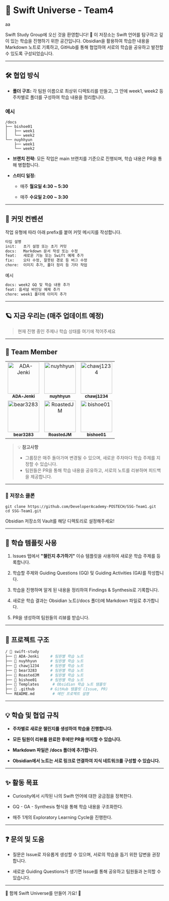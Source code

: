 # **🌱 Swift Universe - Team4**

  aa

Swift Study Group에 오신 것을 환영합니다! 🤗
이 저장소는 Swift 언어를 탐구하고 깊이 있는 학습을 진행하기 위한 공간입니다.
Obsidian을 활용하여 학습한 내용을 Markdown 노트로 기록하고, GitHub를 통해 협업하여 서로의 학습을 공유하고 발전할 수 있도록 구성되었습니다.

---

## **🛠️ 협업 방식**

- **폴더 구조:** 각 팀원 이름으로 최상위 디렉토리를 만들고, 그 안에 week1, week2 등 주차별로 폴더를 구성하여 학습 내용을 정리합니다.
    
### 예시
```
/docs
├── bishoe01
│   ├── week1
│   └── week2
└── nuyhhyun
    ├── week1
    └── week2
```

- **브랜치 전략:** 모든 작업은 main 브랜치를 기준으로 진행되며, 학습 내용은 PR을 통해 병합합니다.
    
    
- **스터디 일정:**
    
    - 매주 **월요일 4:30 ~ 5:30**
        
    - 매주 **수요일 2:00 ~ 3:30**
    

---

## 🔧 커밋 컨벤션

작업 유형에 따라 아래 prefix를 붙여 커밋 메시지를 작성합니다.
```bash
타입 설명
init:	초기 설정 또는 초기 커밋
docs:	Markdown 문서 작성 또는 수정
feat:	새로운 기능 또는 Swift 예제 추가
fix:	오타 수정, 잘못된 경로 등 버그 수정
chore:	이미지 추가, 폴더 정리 등 기타 작업
```

예시

```bash
docs: week2 GQ 및 학습 내용 추가  
feat: 옵셔널 바인딩 예제 추가  
chore: week1 폴더에 이미지 추가
```

---

## **🪐 지금 우리는 (매주 업데이트 예정)**

  

> 현재 진행 중인 주제나 학습 상태를 여기에 적어주세요

---

## **👥 Team Member**

<table>
  <tr>
    <td align="center">
      <a href="https://github.com/ADA-Jenki">
        <img src="https://github.com/ADA-Jenki.png" width="100px;" alt="ADA-Jenki"/>
        <br />
        <sub><b>ADA-Jenki</b></sub>
      </a>
    </td>
    <td align="center">
      <a href="https://github.com/nuyhhyun">
        <img src="https://github.com/nuyhhyun.png" width="100px;" alt="nuyhhyun"/>
        <br />
        <sub><b>nuyhhyun</b></sub>
      </a>
    </td>
    <td align="center">
      <a href="https://github.com/chawj1234">
        <img src="https://github.com/chawj1234.png" width="100px;" alt="chawj1234"/>
        <br />
        <sub><b>chawj1234</b></sub>
      </a>
    </td>
  </tr>
  <tr>
    <td align="center">
      <a href="https://github.com/bear3283">
        <img src="https://github.com/bear3283.png" width="100px;" alt="bear3283"/>
        <br />
        <sub><b>bear3283</b></sub>
      </a>
    </td>
    <td align="center">
      <a href="https://github.com/RoastedJM">
        <img src="https://github.com/RoastedJM.png" width="100px;" alt="RoastedJM"/>
        <br />
        <sub><b>RoastedJM</b></sub>
      </a>
    </td>
    <td align="center">
      <a href="https://github.com/bishoe01">
        <img src="https://github.com/bishoe01.png" width="100px;" alt="bishoe01"/>
        <br />
        <sub><b>bishoe01</b></sub>
      </a>
    </td>
  </tr>
</table>

> 💡 **참고사항**
> - 그룹장은 매주 돌아가며 변경될 수 있으며, 새로운 주차마다 학습 주제를 지정할 수 있습니다.
> - 팀원들은 PR을 통해 학습 내용을 공유하고, 서로의 노트를 리뷰하며 피드백을 제공합니다.

---
  

### **📌 저장소 클론**

```
git clone https://github.com/DeveloperAcademy-POSTECH/SSG-Team1.git
cd SSG-Team1.git
```

Obsidian 저장소의 Vault를 해당 디렉토리로 설정해주세요!

---

## **🌱 학습 템플릿 사용**

1. Issues 탭에서 **"챌린지 추가하기"** 이슈 템플릿을 사용하여 새로운 학습 주제를 등록합니다.
    
2. 학습할 주제와 Guiding Questions (GQ) 및 Guiding Activities (GA)를 작성합니다.
    
3. 학습을 진행하며 알게 된 내용을 정리하여 Findings & Synthesis로 기록합니다.
    
4. 새로운 학습 결과는 Obsidian 노트(/docs 폴더)에 Markdown 파일로 추가합니다.
    
5. PR을 생성하여 팀원들의 리뷰를 받습니다.
    

---

## **📂 프로젝트 구조**

```bash
/ 📁 swift-study
├── 📁 ADA-Jenki     # 팀원별 학습 노트
├── 📁 nuyhhyun      # 팀원별 학습 노트
├── 📁 chawj1234     # 팀원별 학습 노트
├── 📁 bear3283      # 팀원별 학습 노트
├── 📁 RoastedJM     # 팀원별 학습 노트
├── 📁 bishoe01      # 팀원별 학습 노트
├── 📁 Templates      # Obsidian 학습 노트 템플릿
├── 📁 .github       # GitHub 템플릿 (Issue, PR)
└── README.md        # 메인 프로젝트 설명
```

---

## **💡 학습 및 협업 규칙**

- **주차별로 새로운 챌린지를 생성하여 학습을 진행합니다.**
    
- **모든 팀원이 리뷰를 완료한 후에만 PR을 머지할 수 있습니다.**
    
- **Markdown 파일은 /docs 폴더에 추가합니다.**
    
- **Obsidian에서 노트는 서로 링크로 연결하여 지식 네트워크를 구성할 수 있습니다.**
    

---

## **✨ 활동 목표**

- Curiosity에서 시작된 나의 Swift 언어에 대한 궁금점을 정복한다.
    
- GQ - GA - Synthesis 형식을 통해 학습 내용을 구조화한다.
    
- 매주 1개의 Exploratory Learning Cycle을 진행한다.
    

---

## **❓ 문의 및 도움**

- 질문은 Issue로 자유롭게 생성할 수 있으며, 서로의 학습을 돕기 위한 답변을 권장합니다.
    
- 새로운 Guiding Questions가 생기면 Issue를 통해 공유하고 팀원들과 논의할 수 있습니다.
    

---

🚀 함께 Swift Universe를 만들어 가요! 🌌
